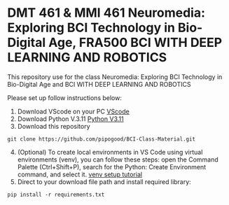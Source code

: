 # DMT 461 & MMI 461 Neuromedia: Exploring BCI Technology in Bio-Digital Age, FRA500 BCI WITH DEEP LEARNING AND ROBOTICS 

This repository use for the class Neuromedia: Exploring BCI Technology in Bio-Digital Age and BCI WITH DEEP LEARNING AND ROBOTICS 

Please set up follow instructions below:

1. Download VScode on your PC [VScode](https://code.visualstudio.com/download)
2. Download Python V.3.11 [Python V3.11](https://www.python.org/downloads/release/python-3110/)
3. Download this repository
```
git clone https://github.com/pipogood/BCI-Class-Material.git
```
4. (Optional) To create local environments in VS Code using virtual environments (venv), you can follow these steps: open the Command Palette (Ctrl+Shift+P), search for the Python: Create Environment command, and select it.
[venv setup tutorial](https://code.visualstudio.com/docs/python/environments)
5. Direct to your download file path and install required library:
```
pip install -r requirements.txt
```
